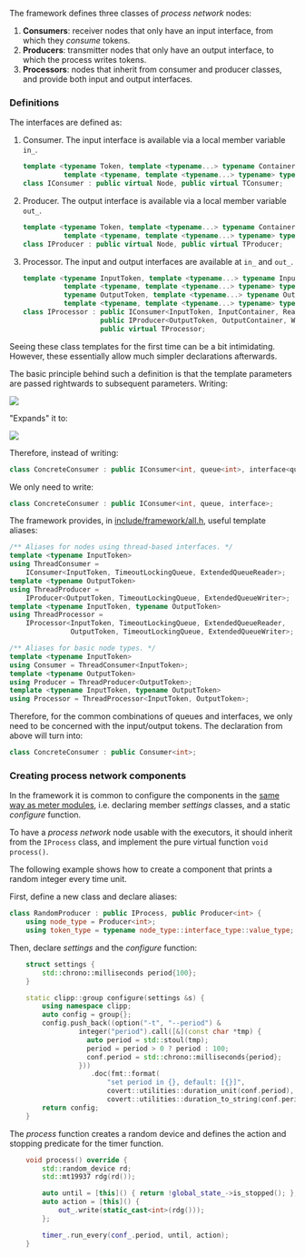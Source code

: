 The framework defines three classes of *process network* nodes:

1. **Consumers**: receiver nodes that only have an input interface, from which they *consume* tokens.
2. **Producers**: transmitter nodes that only have an output interface, to which the process writes tokens.
3. **Processors**: nodes that inherit from consumer and producer classes, and provide both input and output interfaces.

### Definitions

The interfaces are defined as:

1. Consumer. The input interface is available via a local member variable `in_`.
    ```c++
    template <typename Token, template <typename...> typename Container,
              template <typename, template <typename...> typename> typename Reader>
    class IConsumer : public virtual Node, public virtual TConsumer;
    ```
2. Producer. The output interface is available via a local member variable `out_`.
    ```c++
    template <typename Token, template <typename...> typename Container,
              template <typename, template <typename...> typename> typename Writer>
    class IProducer : public virtual Node, public virtual TProducer;
    ```
3. Processor. The input and output interfaces are available at `in_` and `out_`.
    ```c++
    template <typename InputToken, template <typename...> typename InputContainer,
              template <typename, template <typename...> typename> typename Reader,
              typename OutputToken, template <typename...> typename OutputContainer,
              template <typename, template <typename...> typename> typename Writer>
    class IProcessor : public IConsumer<InputToken, InputContainer, Reader>,
                       public IProducer<OutputToken, OutputContainer, Writer>,
                       public virtual TProcessor;
    ```

Seeing these class templates for the first time can be a bit intimidating. However, these essentially allow much simpler declarations afterwards.

The basic principle behind such a definition is that the template parameters are passed rightwards to subsequent parameters. Writing:

![](../Images/node-2.png)

"Expands" it to:

![](../Images/node-1.png)

Therefore, instead of writing:

```c++
class ConcreteConsumer : public IConsumer<int, queue<int>, interface<queue<int>>>;
```

We only need to write:

```c++
class ConcreteConsumer : public IConsumer<int, queue, interface>;
```

The framework provides, in [include/framework/all.h](https://gitlab.ethz.ch/tec/research/benchmark_suite/app_lib/blob/master/include/covert/framework/all.h), useful template aliases:

```c++
/** Aliases for nodes using thread-based interfaces. */
template <typename InputToken>
using ThreadConsumer =
    IConsumer<InputToken, TimeoutLockingQueue, ExtendedQueueReader>;
template <typename OutputToken>
using ThreadProducer =
    IProducer<OutputToken, TimeoutLockingQueue, ExtendedQueueWriter>;
template <typename InputToken, typename OutputToken>
using ThreadProcessor =
    IProcessor<InputToken, TimeoutLockingQueue, ExtendedQueueReader,
               OutputToken, TimeoutLockingQueue, ExtendedQueueWriter>;

/** Aliases for basic node types. */
template <typename InputToken>
using Consumer = ThreadConsumer<InputToken>;
template <typename OutputToken>
using Producer = ThreadProducer<OutputToken>;
template <typename InputToken, typename OutputToken>
using Processor = ThreadProcessor<InputToken, OutputToken>;

```

Therefore, for the common combinations of queues and interfaces, we only need to be concerned with the input/output tokens. The declaration from above will turn into:

```c++
class ConcreteConsumer : public Consumer<int>;
```

### Creating process network components

In the framework it is common to configure the components in the [same way as meter modules](2.-How-to's/Creating-meter-modules), i.e. declaring member *settings* classes, and a static *configure* function.

To have a *process network* node usable with the executors, it should inherit from the `IProcess` class, and implement the pure virtual function `void process()`.

The following example shows how to create a component that prints a random integer every time unit.

First, define a new class and declare aliases:

```c++
class RandomProducer : public IProcess, public Producer<int> {
    using node_type = Producer<int>;
    using token_type = typename node_type::interface_type::value_type;
```

Then, declare *settings* and the *configure* function:

```c++
    struct settings {
        std::chrono::milliseconds period{100};
    }

    static clipp::group configure(settings &s) {
        using namespace clipp;
        auto config = group{};
        config.push_back((option("-t", "--period") &
                 integer("period").call([&](const char *tmp) {
                   auto period = std::stoul(tmp);
                   period = period > 0 ? period : 100;
                   conf.period = std::chrono::milliseconds{period};
                 }))
                    .doc(fmt::format(
                        "set period in {}, default: [{}]",
                        covert::utilities::duration_unit(conf.period),
                        covert::utilities::duration_to_string(conf.period))));
        return config;
    }
```

The *process* function creates a random device and defines the action and stopping predicate for the timer function.

```c++
    void process() override {
        std::random_device rd;
        std::mt19937 rdg(rd());

        auto until = [this]() { return !global_state_->is_stopped(); };
        auto action = [this]() {
            out_.write(static_cast<int>(rdg()));
        };

        timer_.run_every(conf_.period, until, action);
    }
```
